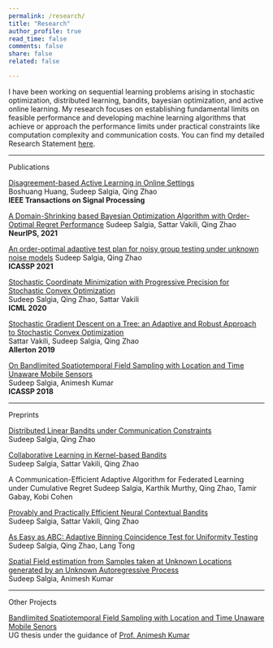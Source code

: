 ```yaml
---
permalink: /research/
title: "Research"
author_profile: true
read_time: false
comments: false
share: false
related: false

---
```


I have been working on sequential learning problems arising in stochastic optimization, distributed learning, bandits, bayesian optimization, and active online learning. My research focuses on establishing fundamental limits on feasible performance and developing machine learning algorithms that achieve or approach the performance limits under practical constraints like computation complexity and communication costs. You can find my detailed Research Statement [here](https://sudeepsalgia.github.io/assets/Research_Statement.pdf).

---

Publications

[Disagreement-based Active Learning in Online Settings](https://arxiv.org/abs/1904.09056)   
Boshuang Huang, Sudeep Salgia, Qing Zhao	
**IEEE Transactions on Signal Processing**

[A Domain-Shrinking based Bayesian Optimization Algorithm with Order-Optimal Regret Performance](https://arxiv.org/abs/2010.13997) 
Sudeep Salgia, Sattar Vakili, Qing Zhao 	
**NeurIPS, 2021**

[An order-optimal adaptive test plan for noisy group testing under unknown noise models](https://ieeexplore.ieee.org/document/9414111)
Sudeep Salgia, Qing Zhao	
**ICASSP 2021**   

[Stochastic Coordinate Minimization with Progressive Precision for Stochastic Convex Optimization](https://arxiv.org/abs/2003.05482)   
Sudeep Salgia, Qing Zhao, Sattar Vakili   
**ICML 2020**   

[Stochastic Gradient Descent on a Tree: an Adaptive and Robust Approach to Stochastic Convex Optimization](https://arxiv.org/abs/2003.05482)   
Sattar Vakili, Sudeep Salgia, Qing Zhao      
**Allerton 2019**   

[On Bandlimited Spatiotemporal Field Sampling with Location and Time Unaware Mobile Sensors](https://arxiv.org/abs/1710.09454)   
Sudeep Salgia, Animesh Kumar    
**ICASSP 2018**   

---

Preprints

[Distributed Linear Bandits under Communication Constraints](https://arxiv.org/abs/2211.02212)	
Sudeep Salgia, Qing Zhao

[Collaborative Learning in Kernel-based Bandits](https://arxiv.org/abs/2207.07948)	
Sudeep Salgia, Sattar Vakili, Qing Zhao	

A Communication-Efficient Adaptive Algorithm for Federated Learning under Cumulative Regret
Sudeep Salgia, Karthik Murthy, Qing Zhao, Tamir Gabay, Kobi Cohen	

[Provably and Practically Efficient Neural Contextual Bandits](https://arxiv.org/abs/2206.00099)	
Sudeep Salgia, Sattar Vakili, Qing Zhao 	

[As Easy as ABC: Adaptive Binning Coincidence Test for Uniformity Testing](https://arxiv.org/abs/2110.06325)
Sudeep Salgia, Qing Zhao, Lang Tong 	

[Spatial Field estimation from Samples taken at Unknown Locations generated by an Unknown Autoregressive Process](https://arxiv.org/abs/1710.09451)  
Sudeep Salgia, Animesh Kumar

--- 

Other Projects

[Bandlimited Spatiotemporal Field Sampling with Location and Time Unaware Mobile Senors](https://sudeepsalgia.github.io/_files/UG_thesis_Sudeep_Salgia.pdf)  
UG thesis under the guidance of [Prof. Animesh Kumar](https://www.ee.iitb.ac.in/~animesh/)


